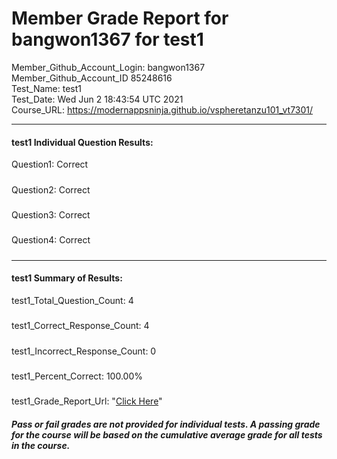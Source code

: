 # Member Grade Report for bangwon1367 for test1  
   
Member_Github_Account_Login: bangwon1367  
Member_Github_Account_ID 85248616  
Test_Name: test1  
Test_Date: Wed Jun  2 18:43:54 UTC 2021  
Course_URL: https://modernappsninja.github.io/vspheretanzu101_vt7301/  
   
---  
#### test1 Individual Question Results:  
Question1: Correct  
#####  
Question2: Correct  
#####  
Question3: Correct  
#####  
Question4: Correct  
#####  
---  
#### test1 Summary of Results:  
test1_Total_Question_Count: 4  
#####  
test1_Correct_Response_Count: 4  
#####  
test1_Incorrect_Response_Count: 0  
#####  
test1_Percent_Correct: 100.00%  
#####  
test1_Grade_Report_Url: "[Click Here](https://github.com/modernappsninjas/bangwon1367/blob/main/static/userdata/courses/vspheretanzu101_vt7301/grade_report.pr332.test1.md)"
##### Pass or fail grades are not provided for individual tests. A passing grade for the course will be based on the cumulative average grade for all tests in the course.  
